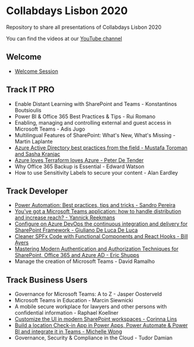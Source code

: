 # Collabdays Lisbon 2020
Repository to share all presentations of Collabdays Lisbon 2020

You can find the videos at our [YouTube channel](https://www.youtube.com/channel/UChW7lEm7McjhGev_3XoV9DA)

## Welcome
* [Welcome Session](presentations/CollabDaysLisbon-Welcome.pdf)

## Track IT PRO
* Enable Distant Learning with SharePoint and Teams - Konstantinos Boutsioulis
* Power BI & Office 365 Best Practices & Tips - Rui Romano
* Enabling, managing and controlling external and guest access in Microsoft Teams - Adis Jugo
* Multilingual Features of SharePoint: What's New, What's Missing - Martin Laplante
* [Azure Active Directory best practices from the field - Mustafa Toroman and Sasha Kranjac](presentations/Azure%20Active%20Directory%20best%20practices%20from%20the%20field-%20Mustafa%20Toroman%20and%20Sasha%20Kranjac.pdf)
* [Azure loves Terraform loves Azure - Peter De Tender](presentations/Azure%20Loves%20Terraform%20Loves%20Azure.pdf)
* Why Office 365 Backup is Essential - Edward Watson
* How to use Sensitivity Labels to secure your content - Alan Eardley

## Track Developer
* [Power Automation: Best practices, tips and tricks - Sandro Pereira](presentations/20201010-Collabdays2020%20-%20Sandro-Pereira-Power-Automates-Best-practices-Tips-Tricks.pdf)
* [You've got a Microsoft Teams application: how to handle distribution and increase reach? - Yannick Reekmans](presentations/You've%20got%20a%20Microsoft%20Teams%20application,%20how%20to%20handle%20distribution%20and%20increase%20reach%20-%20Yannick%20Reekmans.pdf)
* [Configure on Azure DevOps the continuous integration and delivery for SharePoint Framework - Giuliano De Luca De Luca](presentations/Giuliano%20De%20Luca%20-%20Configure%20on%20Azure%20DevOps%20the%20continuous%20integration%20and%20delivery%20for%20SPFx.pdf)
* [Cleaner SPFx Code with Functional Components and React Hooks - Bill Ayers](presentations/Collabdays2020%20-%20Cleaner%20SPFx%20Code%20with%20Functional%20Components%20and%20React%20Hooks.pdf)
* [Mastering Modern Authentication and Authorization Techniques for SharePoint, Office 365 and Azure AD - Eric Shupps](presentations/Mastering%20Modern%20Authentication%20and%20Authorization%20Techniques%20for%20Office%20365%20and%20Azure%20AD.pdf)
* Manage the creation of Microsoft Teams - David Ramalho

## Track Business Users
* Governance for Microsoft Teams: A to Z - Jasper Oosterveld
* Microsoft Teams in Education - Marcin Siewnicki
* A mobile secure workplace for lawyers and other persons with confidential information - Raphael Koellner
* [Customize the UI in modern SharePoint workspaces - Corinna Lins](presentations/CustomizeTheUIinModernSharePointWorkspaces-CorinnaLins.pdf)
* [Build a location Check-in App in Power Apps, Power Automate & Power BI and integrate it in Teams - Michelle Wong](presentations/Build-a-location-Check-in-App.pdf)
* Governance, Security & Compliance in the Cloud - Tudor Damian
